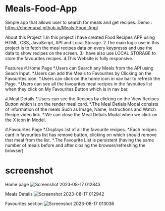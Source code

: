
# Meals-Food-App
Simple app that allows user to search for meals and get recipes. 
Demo : https://cheenupal.github.io/Meals-Food-App/

About this Project
1.In this project i have created Food Recipes APP using HTML, CSS, JavaScript, API and Local Storage.
2.The main logic use in this project is to fetch the meal recipes data on every keypresss and use the data to show recipes on the screen.
3.I have also use LOCAL STORAGE to store the favourites recipes.
4.This Website is fully responsive.

Features
#.Home Page
*.Users can Search any Meals from the API using Seach Input.
*.Users can add the Meals to Favourites by Clicking on the Favourites icon.
*.Users can click on the home icon in nav bar to refresh the Page.
*.Users can see all the favourites meal recipes in the favouites list when they click on My Favourites Button which is in nav bar.

#.Meal Details
*.Users can see the Recipes by clicking on the View Recipes Button which is on the render meal card.
*.The Meal Detials Modal consists of information of the meals Such as Image, Name, Instructions and Watch Recipe video link.
*.We can close the Meal Detials Modal when we click on the X icon in Model.

#.Favourites Page
*.Displays list of all the favourite recipes.
*.Each recipes card in favourites list has remove button, clicking on which should remove that meal from the list.
*.The Favourite List is persistent (having the same number of meals before and after closing the browser/refreshing the browser)

# screenshot
Home page
![Screenshot 2023-08-17 012843](https://github.com/cheenupal/Meals-Food-App/assets/113707137/772f52da-e930-43c8-a1b8-79725b7534ef)

Meals Details
![Screenshot 2023-08-17 012942](https://github.com/cheenupal/Meals-Food-App/assets/113707137/23b1c29d-6280-4139-8f03-439f1a532a58)


Favourites section
![Screenshot 2023-08-17 013036](https://github.com/cheenupal/Meals-Food-App/assets/113707137/1a2e0ae4-61d2-4449-b7e4-8062407961a0)

